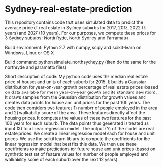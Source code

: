 # Sydney-real-estate-prediction

This repository contains code that uses simulated data to predict the average price of real estate in Sydney suburbs for 2017, 2018, 2022 (5 years) and 2027 (10 years). For our purposes, we compute these prices for 3 Sydney suburbs: North Ryde, North Sydney and Parramatta.

Build environment: Python 2.7 with numpy, scipy and scikit-learn on Windows, Linux or OS X

Build command: python simulate_northsydney.py (then do the same for the northryde and paramatta files)

Short description of code: 
My python code uses the median real estate price of houses and units of each suburb for 2015. It builds a Gaussian distribution for year-on-year growth percentage of real estate prices (based on data available for mean year-on-year growth and its standard deviation). It draws samples from the Gaussian distribution for growth values and creates data points for house and unit prices for the past 100 years. The code then considers two features 1) number of people employed in the area and 2) walkability score of the area. These features directly affect the housing prices. It computes the values of these two features for the past 100 years for each suburb. The data points thus generated is treated as input (X) to a linear regression model. The output (Y) of the model are real estate prices. We create a linear regression model each for house and unit prices. We use the scikit learn library to compute the coefficients for the linear regression model that best fits this data. We then use these coefficients to make predictions for future house and unit prices (based on synthetic test set of feature values for number of people employed and walkability score of each suburb over the next 12 years).
